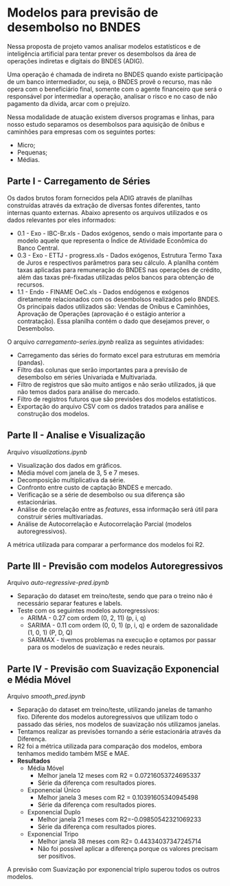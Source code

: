 # Modelos para previsão de desembolso no BNDES



Nessa proposta de projeto vamos analisar modelos estatísticos e de inteligência artificial para tentar prever os desembolsos da área de operações indiretas e digitais do BNDES (ADIG). 

Uma operação é chamada de indireta no BNDES quando existe participação de um banco intermediador, ou seja, o BNDES provê o recurso, mas não opera com o beneficiário final, somente com o agente financeiro que será o responsável por intermediar a operação, analisar o risco e no caso de não pagamento da dívida, arcar com o prejuízo. 

Nessa modalidade de atuação existem diversos programas e linhas, para nosso estudo separamos os desembolsos para aquisição de ônibus e caminhões para empresas com os seguintes portes:

* Micro;
* Pequenas;
* Médias.



## Parte I - Carregamento de Séries



Os dados brutos foram fornecidos pela ADIG através de planilhas construídas através da extração de diversas fontes diferentes, tanto internas quanto externas. Abaixo apresento os arquivos utilizados e os dados relevantes por eles informados:

* 0.1 - Exo - IBC-Br.xls - Dados exógenos, sendo o mais importante para o modelo aquele que representa o Índice de Atividade Econômica do Banco Central.
* 0.3 - Exo - ETTJ - progress.xls - Dados exógenos, Estrutura Termo Taxa de Juros e respectivos parâmetros para seu cálculo. A planilha contém taxas aplicadas para remuneração do BNDES nas operações de crédito, além das taxas pré-fixadas utilizadas pelos bancos para obtenção de recursos.
* 1.1 - Endo - FINAME OeC.xls - Dados endógenos e exógenos diretamente relacionados com os desembolsos realizados pelo BNDES. Os principais dados utilizados são: Vendas de Onibus e Caminhões, Aprovação de Operações (aprovação é o estágio anterior a contratação). Essa planilha contém o dado que desejamos prever, o Desembolso.



O arquivo *carregamento-series.ipynb* realiza as seguintes atividades:

* Carregamento das séries do formato excel para estruturas em memória (pandas).
* Filtro das colunas que serão importantes para  a previsão de desembolso em séries Univariada e Multivariada.
* Filtro de registros que são muito antigos e não serão utilizados, já que não temos dados para análise do mercado.
* Filtro de registros futuros que são previsões dos modelos estatísticos.
* Exportação do arquivo CSV com os dados tratados para análise e construção dos modelos.





## Parte II - Analise e Visualização

Arquivo *visualizations.ipynb*



* Visualização dos dados em gráficos.
* Média móvel com janela de 3, 5 e 7 meses.
* Decomposição multiplicativa da série.
* Confronto entre  custo de captação BNDES e mercado.
* Verificação se a série de desembolso ou sua diferença são estacionárias.
* Análise de correlação entre as *features*, essa informação será útil para construir séries multivariadas.
* Análise de Autocorrelação e Autocorrelação Parcial (modelos autoregressivos).



A métrica utilizada para comparar a performance dos modelos foi R2.



## Parte III - Previsão com modelos Autoregressivos 

Arquivo *auto-regressive-pred.ipynb*



* Separação do dataset em treino/teste, sendo que para o treino não é necessário separar features e labels.
* Teste com os seguintes modelos autoregressivos:
  * ARIMA - 0.27 com ordem (0, 2, 11) (p, i, q)
  * SARIMA - 0.11 com ordem (0, 0, 1) (p, i, q) e ordem de sazonalidade (1, 0, 1)  (P, D, Q)
  * SARIMAX - tivemos problemas na execução e optamos por passar para os modelos de suavização e redes neurais.



## Parte IV - Previsão com Suavização Exponencial e Média Móvel

Arquivo *smooth_pred.ipynb*



* Separação do dataset em treino/teste, utilizando janelas de tamanho fixo. Diferente dos modelos autoregressivos que utilizam todo o passado das séries, nos modelos de suavização nós utilizamos janelas.
* Tentamos realizar as previsões tornando a série estacionária através da Diferença.
* R2 foi a métrica utilizada para comparação dos modelos, embora tenhamos medido também MSE e MAE.
* **Resultados**
  * Média Móvel  
    * Melhor janela 12 meses com R2 = 0.07216053724695337
    * Série da diferença com resultados piores.
  * Exponencial Único
    * Melhor janela 3 meses com R2 = 0.10391605340945498
    * Série da diferença com resultados piores.
  * Exponencial Duplo
    * Melhor janela 21 meses com R2=-0.09850542321069233
    * Série da diferença com resultados piores.
  * Exponencial Tripo
    * Melhor janela 38 meses com R2= 0.44334037347245714
    * Não foi possível aplicar a diferença porque os valores precisam ser positivos.



A previsão com Suavização por exponencial triplo superou todos os outros modelos.



